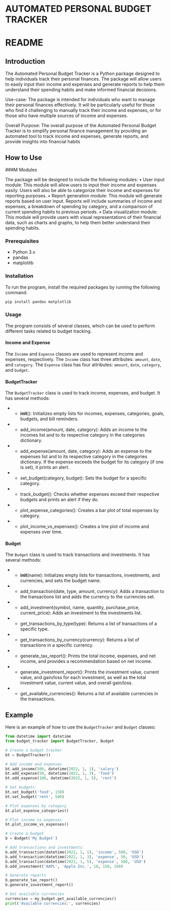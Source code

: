 # AUTOMATED PERSONAL BUDGET TRACKER 

# README

## Introduction

The Automated Personal Budget Tracker is a Python package designed to help
individuals track their personal finances. The package will allow users to easily input their
income and expenses and generate reports to help them understand their spending habits and
make informed financial decisions.

Use-case: The package is intended for individuals who want to manage their personal finances
effectively. It will be particularly useful for those who find it challenging to manually track their
income and expenses, or for those who have multiple sources of income and expenses.

Overall Purpose: The overall purpose of the Automated Personal Budget Tracker is to simplify
personal finance management by providing an automated tool to track income and expenses,
generate reports, and provide insights into financial habits

## How to Use

###M Modules

The package will be designed to include the following modules:
• User input module: This module will allow users to input their income and expenses
easily. Users will also be able to categorize their income and expenses for reporting
purposes.
• Report generation module: This module will generate reports based on user input.
Reports will include summaries of income and expenses, a breakdown of spending by
category,
and a comparison of current spending habits to previous periods.
• Data visualization module: This module will provide users with visual representations of
their financial data, such as charts and graphs, to help them better understand their
spending habits.

### Prerequisites

- Python 3.x
- pandas
- matplotlib

### Installation

To run the program, install the required packages by running the following command:

```python
pip install pandas matplotlib
```

### Usage

The program consists of several classes, which can be used to perform different tasks related to budget tracking. 

#### Income and Expense

The `Income` and `Expense` classes are used to represent income and expenses, respectively. The `Income` class has three attributes: `amount`, `date`, and `category`. The `Expense` class has four attributes: `amount`, `date`, `category`, and `budget`. 

#### BudgetTracker

The `BudgetTracker` class is used to track income, expenses, and budget. It has several methods:

* * __init__(): Initializes empty lists for incomes, expenses, categories, goals, budgets, and bill reminders.
* * add_income(amount, date, category): Adds an income to the incomes list and to its respective category in the categories dictionary.
* * add_expense(amount, date, category): Adds an expense to the expenses list and to its respective category in the categories dictionary. If the expense exceeds the budget for its category (if one is set), it prints an alert.
* * set_budget(category, budget): Sets the budget for a specific category.
* * track_budget(): Checks whether expenses exceed their respective budgets and prints an alert if they do.
* * plot_expense_categories(): Creates a bar plot of total expenses by category.
* * plot_income_vs_expenses(): Creates a line plot of income and expenses over time.

#### Budget

The `Budget` class is used to track transactions and investments. It has several methods:

* * __init__(name): Initializes empty lists for transactions, investments, and currencies, and sets the budget name.
* * add_transaction(date, type, amount, currency): Adds a transaction to the transactions list and adds the currency to the currencies set.
* * add_investment(symbol, name, quantity, purchase_price, current_price): Adds an investment to the investments list.
* * get_transactions_by_type(type): Returns a list of transactions of a specific type.
* * get_transactions_by_currency(currency): Returns a list of transactions in a specific currency.
* * generate_tax_report(): Prints the total income, expenses, and net income, and provides a recommendation based on net income.
* * generate_investment_report(): Prints the investment value, current value, and gain/loss for each investment, as well as the total investment value, current value, and overall gain/loss.
* * get_available_currencies(): Returns a list of available currencies in the transactions.

## Example

Here is an example of how to use the `BudgetTracker` and `Budget` classes:

```python
from datetime import datetime
from budget_tracker import BudgetTracker, Budget

# Create a budget tracker
bt = BudgetTracker()

# Add income and expenses
bt.add_income(500, datetime(2022, 1, 1), 'salary')
bt.add_expense(50, datetime(2022, 1, 3), 'food')
bt.add_expense(100, datetime(2022, 1, 5), 'rent')

# Set budgets
bt.set_budget('food', 150)
bt.set_budget('rent', 500)

# Plot expenses by category
bt.plot_expense_categories()

# Plot income vs expenses
bt.plot_income_vs_expenses()

# Create a budget
b = Budget('My Budget')

# Add transactions and investments
b.add_transaction(datetime(2022, 1, 1), 'income', 500, 'USD')
b.add_transaction(datetime(2022, 1, 3), 'expense', 50, 'USD')
b.add_transaction(datetime(2022, 1, 5), 'expense', 100, 'USD')
b.add_investment('AAPL', 'Apple Inc.', 10, 150, 160)

# Generate reports
b.generate_tax_report()
b.generate_investment_report()

# Get available currencies
currencies = my_budget.get_available_currencies()
print('Available currencies:', currencies)
